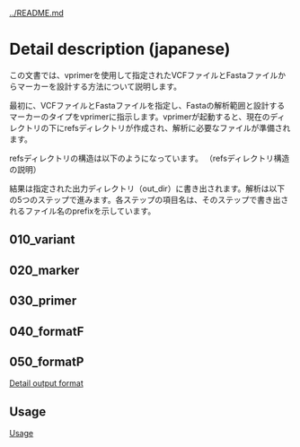 [../README.md](../README.md)


# Detail description (japanese)


この文書では、vprimerを使用して指定されたVCFファイルとFastaファイルからマーカーを設計する方法について説明します。

最初に、VCFファイルとFastaファイルを指定し、Fastaの解析範囲と設計するマーカーのタイプをvprimerに指示します。vprimerが起動すると、現在のディレクトリの下にrefsディレクトリが作成され、解析に必要なファイルが準備されます。

refsディレクトリの構造は以下のようになっています。
（refsディレクトリ構造の説明）

結果は指定された出力ディレクトリ（out_dir）に書き出されます。解析は以下の5つのステップで進みます。各ステップの項目名は、そのステップで書き出されるファイル名のprefixを示しています。

## 010_variant



## 020_marker

## 030_primer


## 040_formatF


## 050_formatP

[Detail output format](OUTPUT.md)

## Usage

[Usage](USAGE.md)

